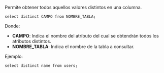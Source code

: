 Permite obtener todos aquellos valores distintos en una columna.

```
select distinct CAMPO from NOMBRE_TABLA;
```

Donde:

- **CAMPO**: Indica el nombre del atributo del cual se obtendrán todos los atributos distintos.
- **NOMBRE_TABLA**: Indica el nombre de la tabla a consultar.

Ejemplo:

```
select distinct name from users;
```